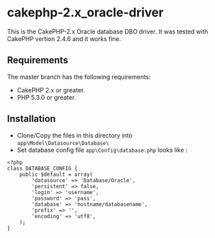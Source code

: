 cakephp-2.x_oracle-driver
=========================
This is the CakePHP-2.x Oracle database DBO driver. It was tested with CakePHP vertion 2.4.6 and it works fine.

## Requirements

The master branch has the following requirements:

* CakePHP 2.x or greater.
* PHP 5.3.0 or greater.

## Installation

* Clone/Copy the files in this directory into `app\Model\Datasource\Database\`
* Set database config file `app\Config\database.php` looks like :
```
<?php
class DATABASE_CONFIG {
	public $default = array(
		'datasource' => 'Database/Oracle',
		'persistent' => false,
		'login' => 'username',
		'password' => 'pass',
		'database' => 'hostname/databasename',
		'prefix' => '',
		'encoding' => 'utf8',
	);
}
```
